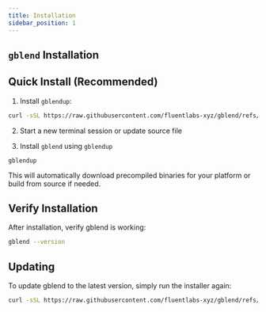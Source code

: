```yaml
---
title: Installation
sidebar_position: 1
---
```


`gblend` Installation
---

## Quick Install (Recommended)

1. Install `gblendup`:

```bash
curl -sSL https://raw.githubusercontent.com/fluentlabs-xyz/gblend/refs/tags/latest/gblendup/install | bash
```

2. Start a new terminal session or update source file

3. Install `gblend` using `gblendup`

```
gblendup
```

This will automatically download precompiled binaries for your platform or build from source if needed.

## Verify Installation

After installation, verify gblend is working:

```bash
gblend --version
```

## Updating

To update gblend to the latest version, simply run the installer again:

```bash
curl -sSL https://raw.githubusercontent.com/fluentlabs-xyz/gblend/refs/tags/latest/gblendup/install | bash
```
